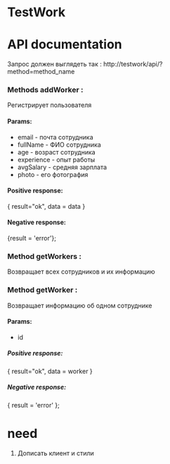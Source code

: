 # TestWork 
# API documentation
Запрос должен выглядеть так : http://testwork/api/?method=method_name
### Methods addWorker :
Регистрирует пользователя
#### Params:
+ email - почта сотрудника
+ fullName - ФИО сотрудника 
+ age - возраст сотрудника
+ experience - опыт работы
+ avgSalary - средняя зарплата
+ photo - его фотография

#### Positive response:
{ result="ok", data = data }

#### Negative response:
{result = 'error'};

### Method getWorkers :
Возвращает всех сотрудников и их информацию

### Method getWorker :
Возвращает информацию об одном сотруднике
#### Params:
+ id
##### Positive response:
{ result="ok", data = worker }
##### Negative response:
{ result = 'error' };

# need
1. Дописать клиент и стили